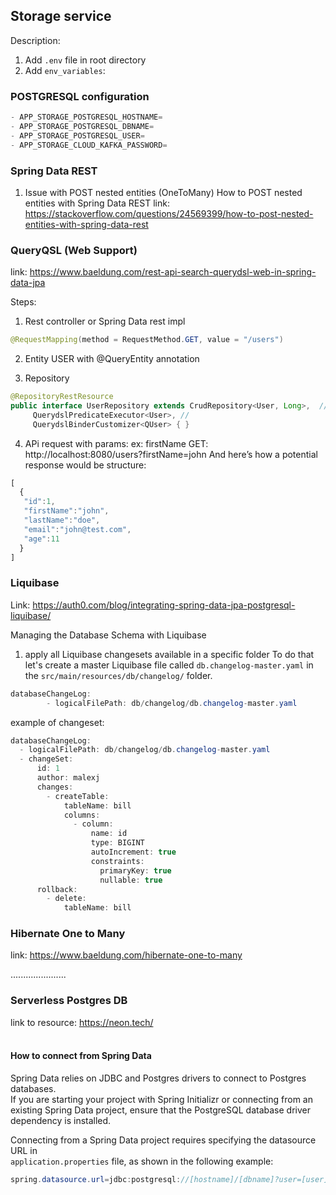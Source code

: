 ## Storage service

Description: <br>
1. Add ```.env``` file in root directory
2. Add ```env_variables```:

### POSTGRESQL configuration
```java
- APP_STORAGE_POSTGRESQL_HOSTNAME=
- APP_STORAGE_POSTGRESQL_DBNAME=
- APP_STORAGE_POSTGRESQL_USER=
- APP_STORAGE_CLOUD_KAFKA_PASSWORD=
```

### Spring Data REST

1. Issue with POST nested entities (OneToMany)
How to POST nested entities with Spring Data REST
link: https://stackoverflow.com/questions/24569399/how-to-post-nested-entities-with-spring-data-rest


### QueryQSL (Web Support)
link: https://www.baeldung.com/rest-api-search-querydsl-web-in-spring-data-jpa

Steps:
1. Rest controller or Spring Data rest impl
```java
@RequestMapping(method = RequestMethod.GET, value = "/users")
```
2. Entity USER with @QueryEntity annotation

3. Repository
```java
@RepositoryRestResource
public interface UserRepository extends CrudRepository<User, Long>,  //
     QuerydslPredicateExecutor<User>, //
     QuerydslBinderCustomizer<QUser> { }
```
4. APi request with params: ex: firstName
GET: http://localhost:8080/users?firstName=john
And here’s how a potential response would be structure:
```javascript
[
  {
   "id":1,
   "firstName":"john",
   "lastName":"doe",
   "email":"john@test.com",
   "age":11
  }
]
```

### Liquibase

Link: https://auth0.com/blog/integrating-spring-data-jpa-postgresql-liquibase/ <br>

Managing the Database Schema with Liquibase
1. apply all Liquibase changesets available in a specific folder
   To do that let's create a master Liquibase file called `db.changelog-master.yaml`
    in the `src/main/resources/db/changelog/` folder. <br>

```java 
databaseChangeLog:
        - logicalFilePath: db/changelog/db.changelog-master.yaml
```

example of changeset:
```java
databaseChangeLog:
  - logicalFilePath: db/changelog/db.changelog-master.yaml
  - changeSet:
      id: 1
      author: malexj
      changes:
        - createTable:
            tableName: bill
            columns:
              - column:
                  name: id
                  type: BIGINT
                  autoIncrement: true
                  constraints:
                    primaryKey: true
                    nullable: true
      rollback:
        - delete:
            tableName: bill
```

### Hibernate One to Many
link: https://www.baeldung.com/hibernate-one-to-many


......................

### Serverless Postgres DB

link to resource: https://neon.tech/ <br><br>

#### How to connect from Spring Data
Spring Data relies on JDBC and Postgres drivers to connect to Postgres databases. <br>
If you are starting your project with Spring Initializr or connecting from an existing Spring Data project,
ensure that the PostgreSQL database driver dependency is installed. <br>

Connecting from a Spring Data project requires specifying the datasource URL in <br>
<code>application.properties</code> file, as shown in the following example:
<br>

```java 
spring.datasource.url=jdbc:postgresql://[hostname]/[dbname]?user=[user]&password=[password] 
```